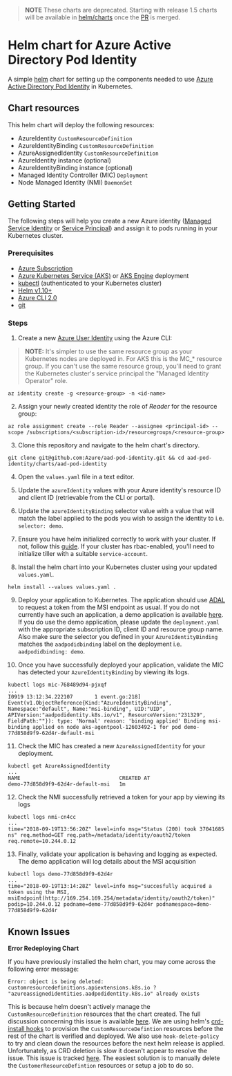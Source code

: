 > **NOTE** These charts are deprecated. Starting with release 1.5 charts will be available in [helm/charts](https://github.com/helm/charts) once the [PR](https://github.com/helm/charts/pull/15306) is merged.

# Helm chart for Azure Active Directory Pod Identity
A simple [helm](https://helm.sh/) chart for setting up the components needed to use [Azure Active Directory Pod Identity](https://github.com/Azure/aad-pod-identity) in Kubernetes.

## Chart resources
This helm chart will deploy the following resources:
* AzureIdentity `CustomResourceDefinition`
* AzureIdentityBinding `CustomResourceDefinition`
* AzureAssignedIdentity `CustomResourceDefinition`
* AzureIdentity instance (optional)
* AzureIdentityBinding instance (optional)
* Managed Identity Controller (MIC) `Deployment`
* Node Managed Identity (NMI) `DaemonSet`

## Getting Started
The following steps will help you create a new Azure identity ([Managed Service Identity](https://docs.microsoft.com/en-us/azure/active-directory/managed-identities-azure-resources/overview) or [Service Principal](https://docs.microsoft.com/en-us/azure/active-directory/develop/app-objects-and-service-principals)) and assign it to pods running in your Kubernetes cluster.

### Prerequisites
* [Azure Subscription](https://azure.microsoft.com/)
* [Azure Kubernetes Service (AKS)](https://azure.microsoft.com/services/kubernetes-service/) or [AKS Engine](https://github.com/Azure/aks-engine) deployment
* [kubectl](https://kubernetes.io/docs/tasks/tools/install-kubectl/) (authenticated to your Kubernetes cluster)
* [Helm v1.10+](https://github.com/helm/helm)
* [Azure CLI 2.0](https://docs.microsoft.com/en-us/cli/azure/install-azure-cli?view=azure-cli-latest)
* [git](https://git-scm.com/downloads)

### Steps

1. Create a new [Azure User Identity](https://docs.microsoft.com/en-us/azure/active-directory/managed-identities-azure-resources/overview) using the Azure CLI:
> __NOTE:__ It's simpler to use the same resource group as your Kubernetes nodes are deployed in. For AKS this is the MC_* resource group. If you can't use the same resource group, you'll need to grant the Kubernetes cluster's service principal the "Managed Identity Operator" role.
```shell
az identity create -g <resource-group> -n <id-name>
```

2. Assign your newly created identity the role of _Reader_ for the resource group:
```shell
az role assignment create --role Reader --assignee <principal-id> --scope /subscriptions/<subscription-id>/resourcegroups/<resource-group>
```

3. Clone this repository and navigate to the helm chart's directory.
```shell
git clone git@github.com:Azure/aad-pod-identity.git && cd aad-pod-identity/charts/aad-pod-identity
```

4. Open the `values.yaml` file in a text editor.

5. Update the `azureIdentity` values with your Azure identity's resource ID and client ID (retrievable from the CLI or portal).

6. Update the `azureIdentityBinding` selector value with a value that will match the label applied to the pods you wish to assign the identity to i.e. `selector: demo`.

7. Ensure you have helm initialized correctly to work with your cluster. If not, follow this [guide](https://docs.helm.sh/using_helm/#initialize-helm-and-install-tiller). If your cluster has rbac-enabled, you'll need to initialize tiller with a suitable `service-account`.

8. Install the helm chart into your Kubernetes cluster using your updated `values.yaml`.
```shell
helm install --values values.yaml .
```

9. Deploy your application to Kubernetes. The application should use [ADAL](https://docs.microsoft.com/en-us/azure/active-directory/develop/active-directory-authentication-libraries) to request a token from the MSI endpoint as usual. If you do not currently have such an application, a demo application is available [here](https://github.com/Azure/aad-pod-identity#demo-app). If you do use the demo application, please update the `deployment.yaml` with the appropriate subscription ID, client ID and resource group name. Also make sure the selector you defined in your `AzureIdentityBinding` matches the `aadpodidbinding` label on the deployment i.e. `aadpodidbinding: demo`.

10. Once you have successfully deployed your application, validate the MIC has detected your `AzureIdentityBinding` by viewing its logs.
```shell
kubectl logs mic-768489d94-pjxqf
...
I0919 13:12:34.222107       1 event.go:218] Event(v1.ObjectReference{Kind:"AzureIdentityBinding", Namespace:"default", Name:"msi-binding", UID:"UID", APIVersion:"aadpodidentity.k8s.io/v1", ResourceVersion:"231329", FieldPath:""}): type: 'Normal' reason: 'binding applied' Binding msi-binding applied on node aks-agentpool-12603492-1 for pod demo-77d858d9f9-62d4r-default-msi
```

11. Check the MIC has created a new `AzureAssignedIdentity` for your deployment.
```shell
kubectl get AzureAssignedIdentity
...
NAME                                CREATED AT
demo-77d858d9f9-62d4r-default-msi   1m
```

12. Check the NMI successfully retrieved a token for your app by viewing its logs
```shell
kubectl logs nmi-cn4cc
...
time="2018-09-19T13:56:20Z" level=info msg="Status (200) took 37041685 ns" req.method=GET req.path=/metadata/identity/oauth2/token req.remote=10.244.0.12
```

13. Finally, validate your application is behaving and logging as expected. The demo application will log details about the MSI acquisition
```
kubectl logs demo-77d858d9f9-62d4r
...
time="2018-09-19T13:14:28Z" level=info msg="succesfully acquired a token using the MSI, msiEndpoint(http://169.254.169.254/metadata/identity/oauth2/token)" podip=10.244.0.12 podname=demo-77d858d9f9-62d4r podnamespace=demo-77d858d9f9-62d4r
```

## Known Issues

__Error Redeploying Chart__

If you have previously installed the helm chart, you may come across the following error message:
```shell
Error: object is being deleted: customresourcedefinitions.apiextensions.k8s.io ? "azureassignedidentities.aadpodidentity.k8s.io" already exists
```
This is because helm doesn't actively manage the `CustomResourceDefinition` resources that the chart created. The full discussion concerning this issue is available [here](https://github.com/helm/helm/issues/2994). We are using helm's [crd-install hooks](https://docs.helm.sh/developing_charts#defining-a-crd-with-the-crd-install-hook) to provision the `CustomResourceDefintion` resources before the rest of the chart is verified and deployed. We also use `hook-delete-policy` to try and clean down the resources before the next helm release is applied. Unfortunately, as CRD deletion is slow it doesn't appear to resolve the issue. This issue is tracked [here](https://github.com/helm/helm/issues/4440). The easiest solution is to manually delete the `CustomerResourceDefintion` resources or setup a job to do so.


